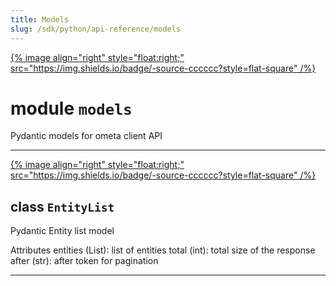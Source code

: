 ```yaml
---
title: Models
slug: /sdk/python/api-reference/models
---
```




[{% image align="right" style="float:right;" src="https://img.shields.io/badge/-source-cccccc?style=flat-square" /%}](https://github.com/open-metadata/OpenMetadata/tree/main/ingestion/src/metadata/ingestion/ometa/models.py#L0")

# module `models`
Pydantic models for ometa client API 



---

[{% image align="right" style="float:right;" src="https://img.shields.io/badge/-source-cccccc?style=flat-square" /%}](https://github.com/open-metadata/OpenMetadata/tree/main/ingestion/src/metadata/ingestion/ometa/models.py#L20")

## class `EntityList`
Pydantic Entity list model 

Attributes  entities (List): list of entities  total (int): total size of the response  after (str): after token for pagination 







---



